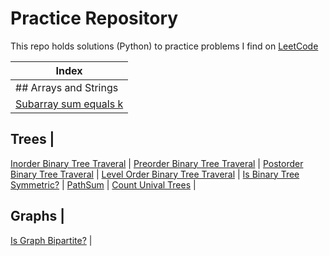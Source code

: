 # Practice Repository
This repo holds solutions (Python) to practice problems I find on [LeetCode](https://leetcode.com/)

Index |  
--- | 
## Arrays and Strings | 
[Subarray sum equals k](arrays_and_strings/subarray_sum_equals_k.py) | 

## Trees | 
[Inorder Binary Tree Traveral](binary_tree/traversal/inorder.py) | 
[Preorder Binary Tree Traveral](binary_tree/traversal/preorder.py) | 
[Postorder Binary Tree Traveral](binary_tree/traversal/postorder.py) | 
[Level Order Binary Tree Traveral](binary_tree/traversal/levelorder.py) | 
[Is Binary Tree Symmetric?](binary_tree/symmetric_tree.py) | 
[PathSum](binary_tree/pathsum.py) | 
[Count Unival Trees](binary_tree/count_unival_trees.py) | 

## Graphs | 
[Is Graph Bipartite?](graph/bipartite.py) | 
